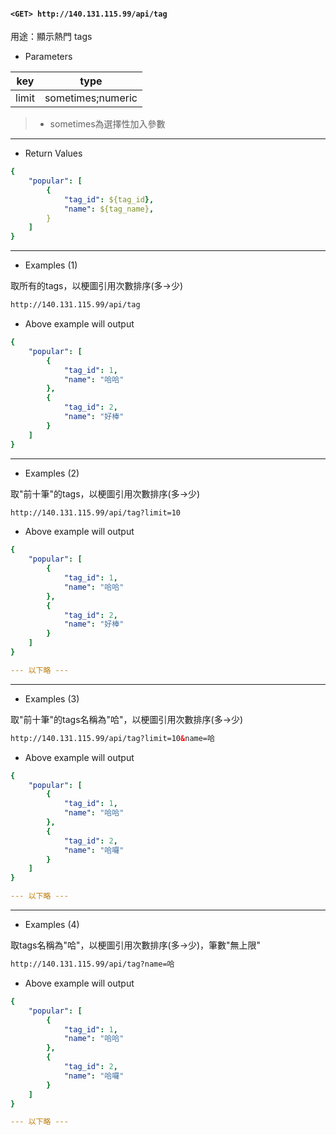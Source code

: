#### `<GET> http://140.131.115.99/api/tag`

用途：顯示熱門 tags

* Parameters

|key  |type             |
|-----|-----------------|
|limit|sometimes;numeric|

>* sometimes為選擇性加入參數

---

* Return Values

```yaml
{
    "popular": [
        {
            "tag_id": ${tag_id},
            "name": ${tag_name},
        }
    ]
}
```

---

* Examples (1)

取所有的tags，以梗圖引用次數排序(多->少)

```html
http://140.131.115.99/api/tag
```

* Above example will output

```yaml
{
    "popular": [
        {
            "tag_id": 1,
            "name": "哈哈"
        },
        {
            "tag_id": 2,
            "name": "好棒"
        }
    ]
}
```

---

* Examples (2)

取"前十筆"的tags，以梗圖引用次數排序(多->少)

```html
http://140.131.115.99/api/tag?limit=10
```

* Above example will output

```yaml
{
    "popular": [
        {
            "tag_id": 1,
            "name": "哈哈"
        },
        {
            "tag_id": 2,
            "name": "好棒"
        }
    ]
}

--- 以下略 ---
```

---

* Examples (3)

取"前十筆"的tags名稱為"哈"，以梗圖引用次數排序(多->少)

```html
http://140.131.115.99/api/tag?limit=10&name=哈
```

* Above example will output

```yaml
{
    "popular": [
        {
            "tag_id": 1,
            "name": "哈哈"
        },
        {
            "tag_id": 2,
            "name": "哈囉"
        }
    ]
}

--- 以下略 ---
```

---

* Examples (4)

取tags名稱為"哈"，以梗圖引用次數排序(多->少)，筆數"無上限"

```html
http://140.131.115.99/api/tag?name=哈
```

* Above example will output

```yaml
{
    "popular": [
        {
            "tag_id": 1,
            "name": "哈哈"
        },
        {
            "tag_id": 2,
            "name": "哈囉"
        }
    ]
}

--- 以下略 ---
```